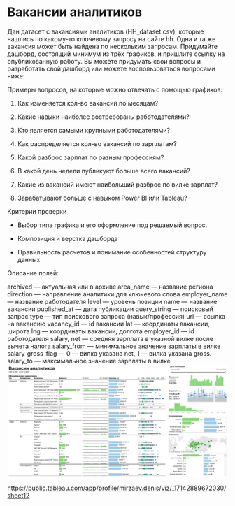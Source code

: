 # Вакансии аналитиков
Дан датасет с вакансиями аналитиков (HH_dataset.csv), которые нашлись по какому-то ключевому запросу на сайте hh. Одна и та же вакансия может быть найдена по нескольким запросам. Придумайте дашборд, состоящий минимум из трёх графиков, и пришлите ссылку на опубликованную работу. Вы можете придумать свои вопросы и разработать свой дашборд или можете воспользоваться вопросами ниже:

Примеры вопросов, на которые можно отвечать с помощью графиков:

1. Как изменяется кол-во вакансий по месяцам?

2. Какие навыки наиболее востребованы работодателями?

3. Кто является самыми крупными работодателями?

4. Как распределяется кол-во вакансий по зарплатам?

5. Какой разброс зарплат по разным профессиям?

6. В какой день недели публикуют больше всего вакансий?

7. Какие из вакансий имеют наибольший разброс по вилке зарплат?

8. Зарабатывают больше с навыком Power BI или Tableau?

Критерии проверки

- Выбор типа графика и его оформление под решаемый вопрос. 

- Композиция и верстка дашборда

- Правильность расчетов и понимание особенностей структуру данных

Описание полей:

archived — актуальная или в архиве
area_name — название региона 
direction — направление аналитики для ключевого слова
employer_name — название работодателя 
level — уровень позиции
name — название вакансии
published_at — дата публикации 
query_string — поисковый запрос
type — тип поискового запроса (навык/профессия)
url — ссылка на вакансию
vacancy_id — id вакансии
lat — координаты вакансии, широта
lng — координаты вакансии, долгота
employer_id — id работодателя 
salary, net — средняя зарплата в указной вилке после вычета налога
salary_from — минимальное значение зарплаты в вилке
salary_gross_flag — 0 — вилка указана net, 1 — вилка указана gross.
salary_to — максимальное значение зарплаты в вилке
![Image alt](https://github.com/DMirzaev/Analyst_vacancies/blob/main/Вакансии.jpg)

https://public.tableau.com/app/profile/mirzaev.denis/viz/_17142889672030/sheet12
